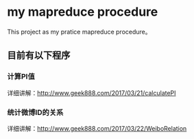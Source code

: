 # my mapreduce procedure
This project as my pratice mapreduce procedure。

## 目前有以下程序

### 计算PI值
详细讲解：http://www.geek888.com/2017/03/21/calculatePI

### 统计微博ID的关系
详细讲解：http://www.geek888.com/2017/03/22/WeiboRelation

